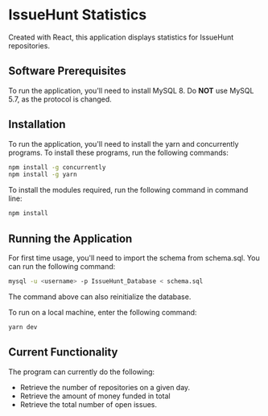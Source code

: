 # IssueHunt Statistics

Created with React, this application displays statistics for IssueHunt repositories.

## Software Prerequisites

To run the application, you'll need to install MySQL 8.  Do __NOT__ use MySQL 5.7, as the protocol is changed.

## Installation

To run the application, you'll need to install the yarn and concurrently programs.  To install these programs, run the following commands:

```bash
npm install -g concurrently
npm install -g yarn
```

To install the modules required, run the following command in command line:

```bash
npm install
```

## Running the Application

For first time usage, you'll need to import the schema from schema.sql.  You can run the following command:

```bash
mysql -u <username> -p IssueHunt_Database < schema.sql
```

The command above can also reinitialize the database.

To run on a local machine, enter the following command:

```bash
yarn dev
```

## Current Functionality

The program can currently do the following:
* Retrieve the number of repositories on a given day.
* Retrieve the amount of money funded in total
* Retrieve the total number of open issues.